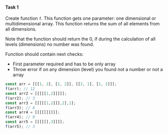 #### Task 1

Create function `f`. This function gets one parameter: one dimensional or multidimensional array. This function returns the sum of all elements from all dimensions.

Note that the function should return the 0, if during the calculation of all levels (dimensions) no number was found.

Function should contain next checks:

- First parameter required and has to be only array
- Throw error if on any dimension (level) you found not a number or not a array

```javascript
const arr = [[[1, 2], [1, 2]], [[2, 1], [1, 2]]];
f(arr); // 12
const arr2 = [[[[[1,2]]]]];
f(arr2); // 3
const arr3 = [[[[[1,2]]],2],1];
f(arr3); // 6
const arr4 = [[[[[]]]]];
f(arr4); // 0
const arr5 = [[[[[],3]]]];
f(arr5); // 3
```

